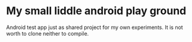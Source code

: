 # My small liddle android play ground
Android test app just as shared project for my own experiments. It is not worth to clone neither to compile.
